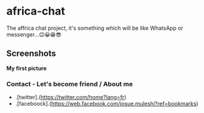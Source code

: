# africa-chat

The affrica chat project, it's something which will be like WhatsApp or messenger...😉😀😁😎 

## Screenshots
**My first picture**

### Contact - Let's become friend / About me

 - .[twitter].(https://twitter.com/home?lang=fr)
 - .[faceboock].(https://web.facebook.com/josue.muleshi?ref=bookmarks)
